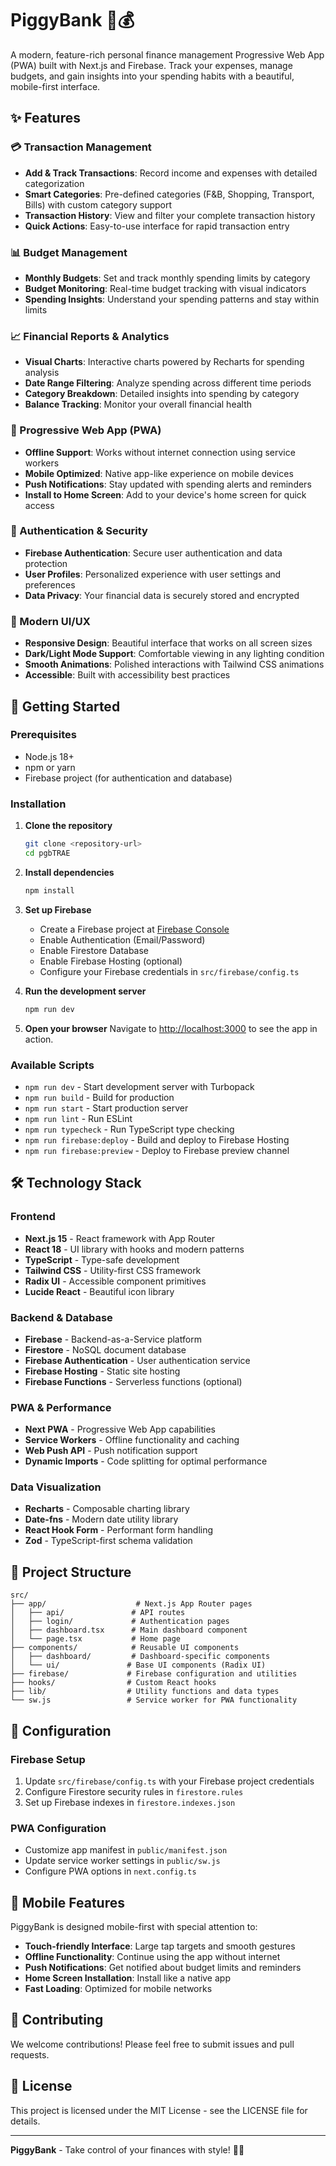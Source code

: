 # PiggyBank 🐷💰

A modern, feature-rich personal finance management Progressive Web App (PWA) built with Next.js and Firebase. Track your expenses, manage budgets, and gain insights into your spending habits with a beautiful, mobile-first interface.

## ✨ Features

### 💳 Transaction Management
- **Add & Track Transactions**: Record income and expenses with detailed categorization
- **Smart Categories**: Pre-defined categories (F&B, Shopping, Transport, Bills) with custom category support
- **Transaction History**: View and filter your complete transaction history
- **Quick Actions**: Easy-to-use interface for rapid transaction entry

### 📊 Budget Management
- **Monthly Budgets**: Set and track monthly spending limits by category
- **Budget Monitoring**: Real-time budget tracking with visual indicators
- **Spending Insights**: Understand your spending patterns and stay within limits

### 📈 Financial Reports & Analytics
- **Visual Charts**: Interactive charts powered by Recharts for spending analysis
- **Date Range Filtering**: Analyze spending across different time periods
- **Category Breakdown**: Detailed insights into spending by category
- **Balance Tracking**: Monitor your overall financial health

### 📱 Progressive Web App (PWA)
- **Offline Support**: Works without internet connection using service workers
- **Mobile Optimized**: Native app-like experience on mobile devices
- **Push Notifications**: Stay updated with spending alerts and reminders
- **Install to Home Screen**: Add to your device's home screen for quick access

### 🔐 Authentication & Security
- **Firebase Authentication**: Secure user authentication and data protection
- **User Profiles**: Personalized experience with user settings and preferences
- **Data Privacy**: Your financial data is securely stored and encrypted

### 🎨 Modern UI/UX
- **Responsive Design**: Beautiful interface that works on all screen sizes
- **Dark/Light Mode Support**: Comfortable viewing in any lighting condition
- **Smooth Animations**: Polished interactions with Tailwind CSS animations
- **Accessible**: Built with accessibility best practices

## 🚀 Getting Started

### Prerequisites
- Node.js 18+ 
- npm or yarn
- Firebase project (for authentication and database)

### Installation

1. **Clone the repository**
   ```bash
   git clone <repository-url>
   cd pgbTRAE
   ```

2. **Install dependencies**
   ```bash
   npm install
   ```

3. **Set up Firebase**
   - Create a Firebase project at [Firebase Console](https://console.firebase.google.com)
   - Enable Authentication (Email/Password)
   - Enable Firestore Database
   - Enable Firebase Hosting (optional)
   - Configure your Firebase credentials in `src/firebase/config.ts`

4. **Run the development server**
   ```bash
   npm run dev
   ```

5. **Open your browser**
   Navigate to [http://localhost:3000](http://localhost:3000) to see the app in action.

### Available Scripts

- `npm run dev` - Start development server with Turbopack
- `npm run build` - Build for production
- `npm run start` - Start production server
- `npm run lint` - Run ESLint
- `npm run typecheck` - Run TypeScript type checking
- `npm run firebase:deploy` - Build and deploy to Firebase Hosting
- `npm run firebase:preview` - Deploy to Firebase preview channel

## 🛠️ Technology Stack

### Frontend
- **Next.js 15** - React framework with App Router
- **React 18** - UI library with hooks and modern patterns
- **TypeScript** - Type-safe development
- **Tailwind CSS** - Utility-first CSS framework
- **Radix UI** - Accessible component primitives
- **Lucide React** - Beautiful icon library

### Backend & Database
- **Firebase** - Backend-as-a-Service platform
- **Firestore** - NoSQL document database
- **Firebase Authentication** - User authentication service
- **Firebase Hosting** - Static site hosting
- **Firebase Functions** - Serverless functions (optional)

### PWA & Performance
- **Next PWA** - Progressive Web App capabilities
- **Service Workers** - Offline functionality and caching
- **Web Push API** - Push notification support
- **Dynamic Imports** - Code splitting for optimal performance

### Data Visualization
- **Recharts** - Composable charting library
- **Date-fns** - Modern date utility library
- **React Hook Form** - Performant form handling
- **Zod** - TypeScript-first schema validation

## 📁 Project Structure

```
src/
├── app/                    # Next.js App Router pages
│   ├── api/               # API routes
│   ├── login/             # Authentication pages
│   ├── dashboard.tsx      # Main dashboard component
│   └── page.tsx           # Home page
├── components/            # Reusable UI components
│   ├── dashboard/         # Dashboard-specific components
│   └── ui/               # Base UI components (Radix UI)
├── firebase/             # Firebase configuration and utilities
├── hooks/                # Custom React hooks
├── lib/                  # Utility functions and data types
└── sw.js                 # Service worker for PWA functionality
```

## 🔧 Configuration

### Firebase Setup
1. Update `src/firebase/config.ts` with your Firebase project credentials
2. Configure Firestore security rules in `firestore.rules`
3. Set up Firebase indexes in `firestore.indexes.json`

### PWA Configuration
- Customize app manifest in `public/manifest.json`
- Update service worker settings in `public/sw.js`
- Configure PWA options in `next.config.ts`

## 📱 Mobile Features

PiggyBank is designed mobile-first with special attention to:
- **Touch-friendly Interface**: Large tap targets and smooth gestures
- **Offline Functionality**: Continue using the app without internet
- **Push Notifications**: Get notified about budget limits and reminders
- **Home Screen Installation**: Install like a native app
- **Fast Loading**: Optimized for mobile networks

## 🤝 Contributing

We welcome contributions! Please feel free to submit issues and pull requests.

## 📄 License

This project is licensed under the MIT License - see the LICENSE file for details.

---

**PiggyBank** - Take control of your finances with style! 🐷✨
